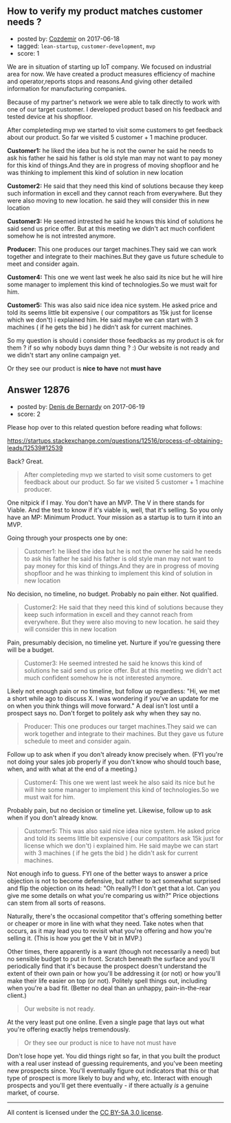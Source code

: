 ## How to verify my product matches customer needs ?

- posted by: [Cozdemir](https://stackexchange.com/users/6946337/cozdemir) on 2017-06-18
- tagged: `lean-startup`, `customer-development`, `mvp`
- score: 1

We are in situation of starting up IoT company. We focused on industrial area for now. We have created a product measures efficiency of machine and operator,reports stops and reasons.And giving other detailed information for manufacturing companies.

Because of my partner's network we were able to talk directly to work with one of our target customer. I developed product based on his feedback and tested device at his shopfloor.

After completeding mvp we started to visit some customers to get feedback about our product. So far we visited 5 customer + 1 machine producer.

**Customer1:** he liked the idea but he is not the owner he said he needs to ask his father he said his father is old style man may not want to pay money for this kind of things.And they are in progress of moving shopfloor and he was thinking to implement this kind of solution in new location 

**Customer2:** He said that they need this kind of solutions because they keep such information in excell and they cannot reach from everywhere. But they were also moving to new location. he said they will consider this in new location

**Customer3:** He seemed intrested he said he knows this kind of solutions he said send us price offer. But at this meeting we didn't act much confident somehow he is not intrested anymore.

**Producer:** This one produces our target machines.They said we can work together and integrate to their machines.But they gave us future schedule to meet and consider again.

**Customer4:** This one we went last week he also said its nice but he will hire some manager to implement this kind of technologies.So we must wait for him.

**Customer5:** This was also said nice idea nice system. He asked price and told its seems little bit expensive ( our compatitors as 15k just for license which we don't) i explained him. He said maybe we can start with 3 machines ( if he gets the bid ) he didn't ask for current machines.

So my question is should i consider those feedbacks as my product is ok for them ? if so why nobody buys damn thing ? :) Our website is not ready and we didn't start any online campaign yet.

Or they see our product is **nice to have** not **must have**


## Answer 12876

- posted by: [Denis de Bernardy](https://stackexchange.com/users/182468/denis-de-bernardy) on 2017-06-19
- score: 2

Please hop over to this related question before reading what follows:

https://startups.stackexchange.com/questions/12516/process-of-obtaining-leads/12539#12539

Back? Great.

> After completeding mvp we started to visit some customers to get feedback about our product. So far we visited 5 customer + 1 machine producer.

One nitpick if I may. You don't have an MVP. The V in there stands for Viable. And the test to know if it's viable is, well, that it's selling. So you only have an MP: Minimum Product. Your mission as a startup is to turn it into an MVP.


Going through your prospects one by one:

> Customer1: he liked the idea but he is not the owner he said he needs to ask his father he said his father is old style man may not want to pay money for this kind of things.And they are in progress of moving shopfloor and he was thinking to implement this kind of solution in new location

No decision, no timeline, no budget. Probably no pain either. Not qualified.


> Customer2: He said that they need this kind of solutions because they keep such information in excell and they cannot reach from everywhere. But they were also moving to new location. he said they will consider this in new location

Pain, presumably decision, no timeline yet. Nurture if you're guessing there will be a budget.


> Customer3: He seemed intrested he said he knows this kind of solutions he said send us price offer. But at this meeting we didn't act much confident somehow he is not interested anymore.

Likely not enough pain or no timeline, but follow up regardless: "Hi, we met a short while ago to discuss X. I was wondering if you've an update for me on when you think things will move forward." A deal isn't lost until a prospect says no. Don't forget to politely ask why when they say no.


> Producer: This one produces our target machines.They said we can work together and integrate to their machines. But they gave us future schedule to meet and consider again.

Follow up to ask when if you don't already know precisely when. (FYI you're not doing your sales job properly if you don't know who should touch base, when, and with what at the end of a meeting.)


> Customer4: This one we went last week he also said its nice but he will hire some manager to implement this kind of technologies.So we must wait for him.

Probably pain, but no decision or timeline yet. Likewise, follow up to ask when if you don't already know.


> Customer5: This was also said nice idea nice system. He asked price and told its seems little bit expensive ( our compatitors ask 15k just for license which we don't) i explained him. He said maybe we can start with 3 machines ( if he gets the bid ) he didn't ask for current machines.

Not enough info to guess. FYI one of the better ways to answer a price objection is not to become defensive, but rather to act somewhat surprised and flip the objection on its head: "Oh really?! I don't get that a lot. Can you give me some details on what you're comparing us with?" Price objections can stem from all sorts of reasons.

Naturally, there's the occasional competitor that's offering something better or cheaper or more in line with what they need. Take notes when that occurs, as it may lead you to revisit what you're offering and how you're selling it. (This is how you get the V bit in MVP.)

Other times, there apparently is a want (though not necessarily a need) but no sensible budget to put in front. Scratch beneath the surface and you'll periodically find that it's because the prospect doesn't understand the extent of their own pain or how you'll be addressing it (or not) or how you'll make their life easier on top (or not). Politely spell things out, including when you're a bad fit. (Better no deal than an unhappy, pain-in-the-rear client.)


> Our website is not ready.

At the very least put one online. Even a single page that lays out what you're offering exactly helps tremendously.

> Or they see our product is nice to have not must have

Don't lose hope yet. You did things right so far, in that you built the product with a real user instead of guessing requirements, and you've been meeting new prospects since. You'll eventually figure out indicators that this or that type of prospect is more likely to buy and why, etc. Interact with enough prospects and you'll get there eventually - if there actually *is* a genuine market, of course.



---

All content is licensed under the [CC BY-SA 3.0 license](https://creativecommons.org/licenses/by-sa/3.0/).
